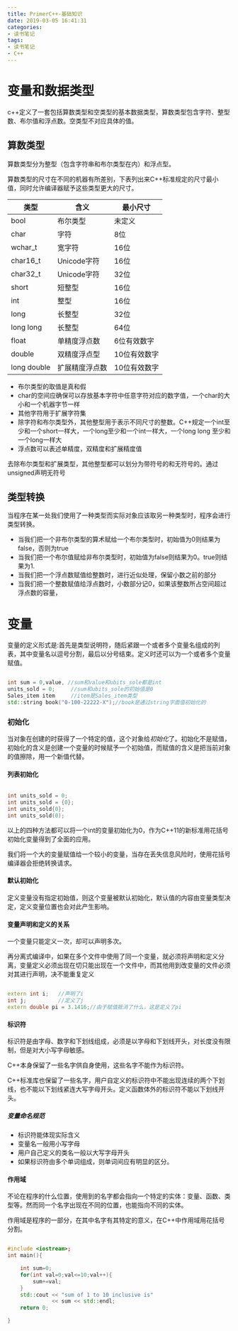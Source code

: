 ```yaml
---
title: PrimerC++-基础知识
date: 2019-03-05 16:41:31
categories:
- 读书笔记
tags:
- 读书笔记
- C++
---
```


# 变量和数据类型

c++定义了一套包括算数类型和空类型的基本数据类型，算数类型包含字符、整型数、布尔值和浮点数。空类型不对应具体的值。


## 算数类型

算数类型分为整型（包含字符串和布尔类型在内）和浮点型。

算数类型的尺寸在不同的机器有所差别，下表列出来C++标准规定的尺寸最小值，同时允许编译器赋予这些类型更大的尺寸。

| 类型 | 含义 | 最小尺寸 |
| --- | ---- | ---- |
| bool | 布尔类型 | 未定义|
| char | 字符 | 8位 |
| wchar_t | 宽字符 | 16位 |
| char16_t | Unicode字符 | 16位 |
| char32_t | Unicode字符 | 32位 |
| short | 短整型 | 16位 |
| int | 整型 | 16位 |
| long | 长整型 | 32位 |
| long long | 长整型 | 64位 |
| float | 单精度浮点数 | 6位有效数字 |
| double | 双精度浮点型 | 10位有效数字 | 
| long double | 扩展精度浮点数 | 10位有效数字 |

- 布尔类型的取值是真和假
- char的空间应确保可以存放基本字符中任意字符对应的数字值，一个char的大小和一个机器字节一样
- 其他字符用于扩展字符集
- 除字符和布尔类型外，其他整型用于表示不同尺寸的整数。C++规定一个int至少和一个short一样大，一个long至少和一个int一样大，一个long long 至少和一个long一样大
- 浮点数可以表述单精度，双精度和扩展精度值

去除布尔类型和扩展类型，其他整型都可以划分为带符号的和无符号的。通过unsigned声明无符号

## 类型转换

当程序在某一处我们使用了一种类型而实际对象应该取另一种类型时，程序会进行类型转换。

- 当我们把一个非布尔类型的算术赋给一个布尔类型时，初始值为0则结果为false，否则为true
- 当我们把一个布尔值赋给非布尔类型时，初始值为false则结果为0。true则结果为1.
- 当我们把一个浮点数赋值给整数时，进行近似处理，保留小数之前的部分
- 当我们把一个整数赋值给浮点数时，小数部分记0，如果该整数所占空间超过浮点数的容量，

# 变量

变量的定义形式是:首先是类型说明符，随后紧跟一个或者多个变量名组成的列表，其中变量名以逗号分割，最后以分号结束。定义时还可以为一个或者多个变量赋值。

```C++

int sum = 0,value, //sum和value和ubits_sole都是int
units_sold = 0;     //sum和ubits_sole的初始值是0
Sales_item item     //item是Sales_item类型
std::string book("0-100-22222-X");//book是通过string字面值初始化的

```
### 初始化 

当对象在创建的时获得了一个特定的值，这个对象给*初始化*了。初始化不是赋值，初始化的含义是创建一个变量的时候赋予一个初始值，而赋值的含义是把当前对象的值擦除，用一个新值代替。

#### 列表初始化

```c++

int units_sold = 0;
int units_sold = {0};
int units_sold{0};
int units_sold(0);

```

以上的四种方法都可以将一个int的变量初始化为0，作为C++11的新标准用花括号初始化变量得到了全面的应用。

我们将一个大的变量赋值给一个较小的变量，当存在丢失信息风险时，使用花括号编译器会拒绝转换请求。

#### 默认初始化

定义变量没有指定初始值，则这个变量被默认初始化，默认值的内容由变量类型决定，定义变量位置也会对此产生影响。

#### 变量声明和定义的关系

一个变量只能定义一次，却可以声明多次。

再分离式编译中，如果在多个文件中使用了同一个变量，就必须将声明和定义分离，变量定义必须出现在切只能出现在一个文件中，而其他用到改变量的文件必须对其进行声明，决不能重复定义


```C++

extern int i;   //声明了i
int j;          //定义了j
extern double pi = 3.1416;//由于赋值抵消了什么，这是定义了pi 

```

#### 标识符

标识符是由字母、数字和下划线组成，必须是以字母和下划线开头，对长度没有限制，但是对大小写字母敏感。

C++本身保留了一些名字供自身使用，这些名字不能作为标识符。

C++标准库也保留了一些名字，用户自定义的标识符中不能出现连续的两个下划线，也不能以下划线紧连大写字母开头。定义函数体外的标识符不能以下划线开头。


##### 变量命名规范

- 标识符能体现实际含义
- 变量名一般用小写字母
- 用户自己定义的类名一般以大写字母开头
- 如果标识符由多个单词组成，则单词间应有明显的区分。 

#### 作用域

不论在程序的什么位置，使用到的名字都会指向一个特定的实体：变量、函数、类型等。然而同一个名字出现在不同的位置，也能指向不同的实体。

作用域是程序的一部分，在其中名字有其特定的意义，在C++中作用域用花括号分割。

```C++

#include <iostream>;
int main(){

    int sum=0;
    for(int val=0;val<=10;val++){
        sum+=val;
    }
    std::cout << "sum of 1 to 10 inclusive is"
              << sum << std::endl;
    return 0;

}

```
